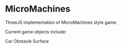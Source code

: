 MicroMachines
=============

ThreeJS implementation of MicroMachines style game.

Current game objects include:

Car
Obstacle
Surface